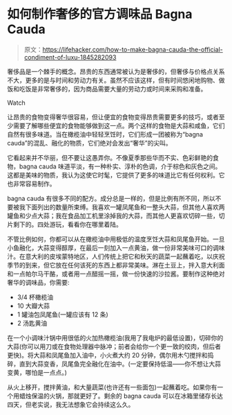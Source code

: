 # 如何制作奢侈的官方调味品 Bagna Cauda

> 原文：<https://lifehacker.com/how-to-make-bagna-cauda-the-official-condiment-of-luxu-1845282093>

奢侈品是一个棘手的概念。昂贵的东西通常被认为是奢侈的，但奢侈与价格点关系不大，更多的是与时间和劳动力有关。虽然不应该这样，但有时间悠闲地购物、做饭和吃饭是非常奢侈的，因为商品需要大量的劳动力或时间来采购和准备。

Watch

让昂贵的食物变得奢华很容易，但让便宜的食物变得昂贵需要更多的技巧，或者至少需要了解哪些便宜的食物能够做到这一点。两个这样的食物是大蒜和咸鱼，它们自然有很多味道。当在橄榄油中轻轻烹饪时，它们形成一团被称为“bagna cauda”的混乱、融化的物质，它们绝对会发出“奢华”的尖叫。

它看起来并不华丽，但不要让这愚弄你。不像夏季那些华而不实、色彩鲜艳的食物，bagna cauda 味道平淡，有一种朴实、淳朴的色调，介于棕色和灰色之间。这都是美味的物质，我认为这使它时髦，它提供了更多的味道比它有任何权利。它也非常容易制作。

bagna cauda 有很多不同的配方。成分总是一样的，但是比例有所不同，所以不要被我下面列出的数量所束缚。我喜欢一罐凤尾鱼和一整头大蒜，但其他人喜欢两罐鱼和少点大蒜；我在食品加工机里涂掉我的大蒜，而其他人更喜欢切碎一些，切片剩下的。四处游玩，看看你在哪里着陆。

不管比例如何，你都可以从在橄榄油中用极低的温度烹饪大蒜和凤尾鱼开始。一旦小鱼融化，大蒜变得醇厚，在最后一刻加入一点黄油，做一份非常美味可口的调味汁。在意大利的皮埃蒙特地区，人们传统上把它和秋天的蔬菜一起蘸着吃，以庆祝季节的到来，但它放在任何该死的东西上都非常美味。淋在土豆上，拌入意大利面和一点帕尔马干酪，或者用一点醋摇一摇，做一份快速的沙拉酱。要制作这种绝对奢华的调味品，你需要:

*   3/4 杯橄榄油
*   10 大瓣大蒜
*   1 罐油包凤尾鱼(一罐应该有 12 条)
*   2 汤匙黄油

在一个小调味汁锅中用很低的火加热橄榄油(我用了我电炉的最低设置)，切碎你的大蒜(你可以用刀或在食物处理器中脉冲；前者会给你一个更一致的绞肉，但后者更快)。将大蒜和凤尾鱼加入油中，小火煮大约 20 分钟，偶尔用木勺搅拌和捣碎，直到大蒜变香，凤尾鱼完全融化在油中。(一定要保持低温——你不想让大蒜变黄，哪怕是一点点。)

从火上移开，搅拌黄油，和大量蔬菜(也许还有一些面包)一起蘸着吃。如果你有一个用蜡烛保温的火锅，那就更好了。剩余的 bagna cauda 可以在冰箱里储存长达四天，但老实说，我无法想象它会持续这么久。